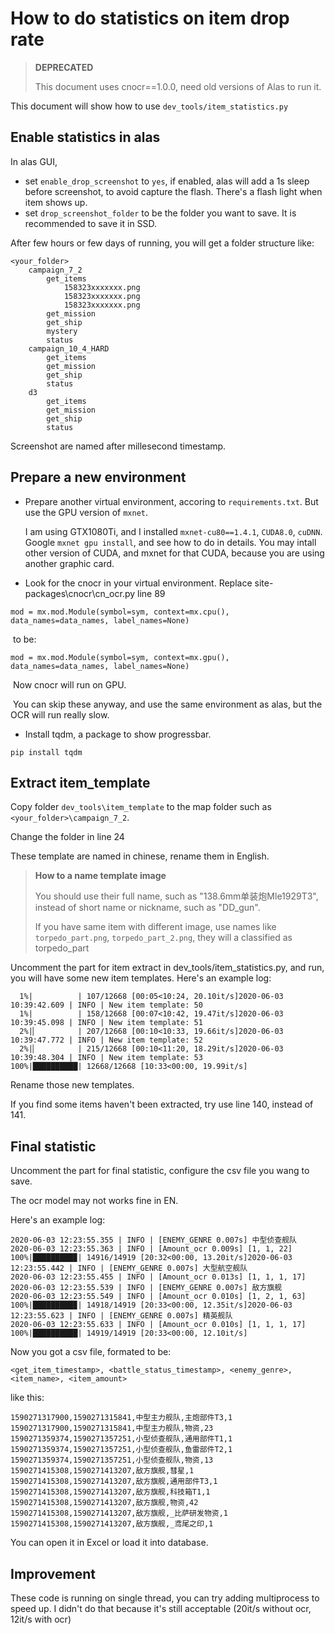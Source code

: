# How to do statistics on item drop rate


> **DEPRECATED**
>
> This document uses cnocr==1.0.0, need old versions of Alas to run it.


This document will show how to use `dev_tools/item_statistics.py`

## Enable statistics in alas

In alas GUI, 

- set `enable_drop_screenshot` to `yes`, if enabled, alas will add a 1s sleep before screenshot, to avoid capture the flash. There's a flash light when item shows up.
- set `drop_screenshot_folder` to be the folder you want to save. It is recommended to save it in SSD.

After few hours or few days of running, you will get a folder structure like:

```
<your_folder>
    campaign_7_2
        get_items
            158323xxxxxxx.png
            158323xxxxxxx.png
            158323xxxxxxx.png
        get_mission
        get_ship
        mystery
        status
    campaign_10_4_HARD
        get_items
        get_mission
        get_ship
        status
    d3
        get_items
        get_mission
        get_ship
        status
```

Screenshot are named after millesecond timestamp.

## Prepare a new environment

- Prepare another virtual environment, accoring to `requirements.txt`. But use the GPU version of `mxnet`.

   I am using GTX1080Ti, and I installed `mxnet-cu80==1.4.1`, `CUDA8.0`, `cuDNN`. Google  `mxnet gpu install`, and see how to do in details. You may intall other version of CUDA, and mxnet for that CUDA, because you are using another graphic card.

- Look for the cnocr in your virtual environment. Replace site-packages\cnocr\cn_ocr.py line 89

```
mod = mx.mod.Module(symbol=sym, context=mx.cpu(), data_names=data_names, label_names=None)
```

​	to be:

```
mod = mx.mod.Module(symbol=sym, context=mx.gpu(), data_names=data_names, label_names=None)
```

​	Now cnocr will run on GPU.

​	You can skip these anyway, and use the same environment as alas, but the OCR will run really slow.

- Install tqdm, a package to show progressbar.

```
pip install tqdm
```

## Extract item_template

Copy folder `dev_tools\item_template` to the map folder such as `<your_folder>\campaign_7_2`.

Change the folder in line 24

These template are named in chinese, rename them in English.

>**How to a name template image**
>
>You should use their full name, such as "138.6mm单装炮Mle1929T3", instead of short name or nickname, such as "DD_gun".
>
>If you have same item with different image, use names like `torpedo_part.png`, `torpedo_part_2.png`, they will a classified as torpedo_part

Uncomment the part for item extract in dev_tools/item_statistics.py, and run, you will have some new item templates. Here's an example log:

```
  1%|          | 107/12668 [00:05<10:24, 20.10it/s]2020-06-03 10:39:42.609 | INFO | New item template: 50
  1%|          | 158/12668 [00:07<10:42, 19.47it/s]2020-06-03 10:39:45.098 | INFO | New item template: 51
  2%|▏         | 207/12668 [00:10<10:33, 19.66it/s]2020-06-03 10:39:47.772 | INFO | New item template: 52
  2%|▏         | 215/12668 [00:10<11:20, 18.29it/s]2020-06-03 10:39:48.304 | INFO | New item template: 53
100%|██████████| 12668/12668 [10:33<00:00, 19.99it/s]
```

Rename those new templates.

If you find some items haven't been extracted,  try use line 140, instead of 141.

## Final statistic

Uncomment the part for final statistic, configure the csv file you wang to save.

The ocr model may not works fine in EN.

Here's an example log:

```
2020-06-03 12:23:55.355 | INFO | [ENEMY_GENRE 0.007s] 中型侦查舰队
2020-06-03 12:23:55.363 | INFO | [Amount_ocr 0.009s] [1, 1, 22]
100%|█████████▉| 14916/14919 [20:32<00:00, 13.20it/s]2020-06-03 12:23:55.442 | INFO | [ENEMY_GENRE 0.007s] 大型航空舰队
2020-06-03 12:23:55.455 | INFO | [Amount_ocr 0.013s] [1, 1, 1, 17]
2020-06-03 12:23:55.539 | INFO | [ENEMY_GENRE 0.007s] 敌方旗舰
2020-06-03 12:23:55.549 | INFO | [Amount_ocr 0.010s] [1, 2, 1, 63]
100%|█████████▉| 14918/14919 [20:33<00:00, 12.35it/s]2020-06-03 12:23:55.623 | INFO | [ENEMY_GENRE 0.007s] 精英舰队
2020-06-03 12:23:55.633 | INFO | [Amount_ocr 0.010s] [1, 1, 1, 17]
100%|██████████| 14919/14919 [20:33<00:00, 12.10it/s]
```

Now you got a csv file, formated to be:

```
<get_item_timestamp>, <battle_status_timestamp>, <enemy_genre>, <item_name>, <item_amount>
```

like this:

```
1590271317900,1590271315841,中型主力舰队,主炮部件T3,1
1590271317900,1590271315841,中型主力舰队,物资,23
1590271359374,1590271357251,小型侦查舰队,通用部件T1,1
1590271359374,1590271357251,小型侦查舰队,鱼雷部件T2,1
1590271359374,1590271357251,小型侦查舰队,物资,13
1590271415308,1590271413207,敌方旗舰,彗星,1
1590271415308,1590271413207,敌方旗舰,通用部件T3,1
1590271415308,1590271413207,敌方旗舰,科技箱T1,1
1590271415308,1590271413207,敌方旗舰,物资,42
1590271415308,1590271413207,敌方旗舰,_比萨研发物资,1
1590271415308,1590271413207,敌方旗舰,_鸢尾之印,1
```

You can open it in Excel or load it into database.

## Improvement

These code is running on single thread, you can try adding multiprocess to speed up. I didn't do that because it's still acceptable (20it/s without ocr, 12it/s with ocr)